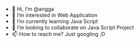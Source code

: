 - 👋 Hi, I’m @angga
- 👀 I’m interested in Web Application
- 🌱 I’m currently learning Java Script
- 💞️ I’m looking to collaborate on Java Script Project
- 📫 How to reach me? Just googling ;D

<!---
angga/angga is a ✨ special ✨ repository because its `README.md` (this file) appears on your GitHub profile.
You can click the Preview link to take a look at your changes.
--->
